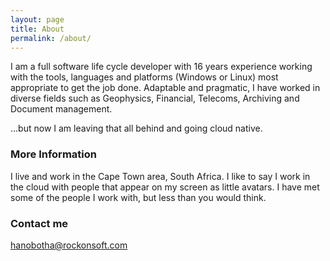 ```yaml
---
layout: page
title: About
permalink: /about/
---
```


I am a full software life cycle developer with 16 years experience working with the tools, languages and platforms (Windows or Linux) most appropriate to get the job done. Adaptable and pragmatic, I have worked in diverse fields such as Geophysics, Financial, Telecoms, Archiving and Document management. 

...but now I am leaving that all behind and going cloud native.

### More Information

I live and work in the Cape Town area, South Africa. I like to say I work in the cloud with people that appear on my screen as little avatars. I have met some of the people I work with, but less than you would think.

### Contact me

[hanobotha@rockonsoft.com](mailto:hanobotha@rockonsoft.com)